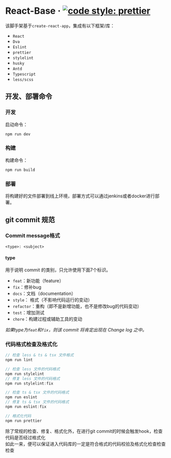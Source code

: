 # React-Base &middot; [![code style: prettier](https://img.shields.io/badge/code_style-prettier-ff69b4.svg?style=flat-square)](https://github.com/prettier/prettier)


该脚手架基于`create-react-app`，集成有以下框架/库：
* `React`
* `Dva`
* `Eslint`
* `prettier`
* `stylelint`
* `husky`
* `Antd`
* `Typescript`
* `less/scss`

## 开发、部署命令
### 开发
启动命令：
```js
npm run dev
```

### 构建
构建命令：
```js
npm run build
```
### 部署
将构建好的文件部署到线上环境，部署方式可以通过jenkins或者docker进行部署。

## git commit 规范

### Commit message格式

`<type>: <subject>`

#### type

用于说明 commit 的类别，只允许使用下面7个标识。

- `feat`：新功能（feature）
- `fix`：修补bug
- `docs`：文档（documentation）
- `style`： 格式（不影响代码运行的变动）
- `refactor`：重构（即不是新增功能，也不是修改bug的代码变动）
- `test`：增加测试
- `chore`：构建过程或辅助工具的变动

*如果type为`feat`和`fix`，则该 commit 将肯定出现在 Change log 之中。*


### 代码格式检查及格式化

```javascript
// 检查 less & ts & tsx 文件格式
npm run lint

// 检查 less 文件的代码格式
npm run stylelint
// 修复 less 文件的代码格式
npm run stylelint:fix

// 检查 ts & tsx 文件的代码格式
npm run eslint
// 修复 ts & tsx 文件的代码格式
npm run eslint:fix

// 格式化代码
npm run prettier
```

除了常规的检查、修复、格式化外，在进行git commit的时候会触发hook，检查代码是否经过格式化  
如此一来，便可以保证进入代码库的一定是符合格式的代码校验及格式化检查检查检查
